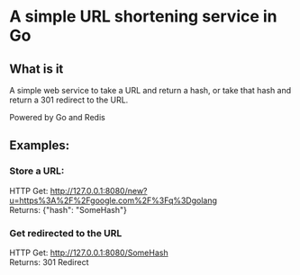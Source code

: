 # A simple URL shortening service in Go

## What is it
A simple web service to take a URL and return a hash, or take that hash and return a 301 redirect to the URL.   

Powered by Go and Redis  

## Examples:
### Store a URL: 
HTTP Get: http://127.0.0.1:8080/new?u=https%3A%2F%2Fgoogle.com%2F%3Fq%3Dgolang   
Returns: {"hash": "SomeHash"}   

### Get redirected to the URL
HTTP Get: http://127.0.0.1:8080/SomeHash   
Returns: 301 Redirect
